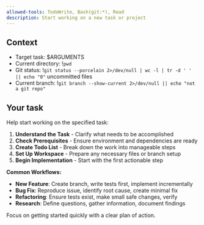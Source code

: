 ```yaml
---
allowed-tools: TodoWrite, Bash(git:*), Read
description: Start working on a new task or project
---
```


## Context

- Target task: $ARGUMENTS
- Current directory: !`pwd`
- Git status: !`git status --porcelain 2>/dev/null | wc -l | tr -d ' ' || echo "0"` uncommitted files
- Current branch: !`git branch --show-current 2>/dev/null || echo "not a git repo"`

## Your task

Help start working on the specified task:

1. **Understand the Task** - Clarify what needs to be accomplished
2. **Check Prerequisites** - Ensure environment and dependencies are ready
3. **Create Todo List** - Break down the work into manageable steps
4. **Set Up Workspace** - Prepare any necessary files or branch setup
5. **Begin Implementation** - Start with the first actionable step

**Common Workflows:**
- **New Feature**: Create branch, write tests first, implement incrementally
- **Bug Fix**: Reproduce issue, identify root cause, create minimal fix
- **Refactoring**: Ensure tests exist, make small safe changes, verify
- **Research**: Define questions, gather information, document findings

Focus on getting started quickly with a clear plan of action.